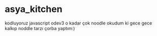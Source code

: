 # asya_kitchen
 kodluyoruz javascript odev3
 o kadar çok noodle okudum ki gece gece kalkıp noddle tarzı çorba yaptım:) 
